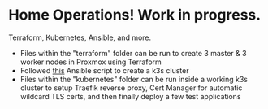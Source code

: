 # Home Operations! Work in progress.
Terraform, Kubernetes, Ansible, and more.

- Files within the "terraform" folder can be run to create  3 master & 3 worker nodes in Proxmox using Terraform
- Followed [this](https://github.com/techno-tim/k3s-ansible) Ansible script to create a k3s cluster
- Files within the "kubernetes" folder can be run inside a working k3s cluster to setup Traefik reverse proxy, Cert Manager for automatic wildcard TLS certs, and then finally deploy a few test applications
